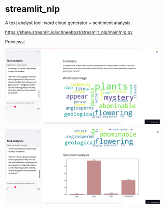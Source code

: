 # streamlit_nlp
A text analyst tool: word cloud generator + sentiment analysis

https://share.streamlit.io/schneeboat/streamlit_nlp/main/nlp.py

Previews:

![prev_1](https://github.com/schneeboat/streamlit_nlp/blob/main/prev_1.png)

![prev_2](https://github.com/schneeboat/streamlit_nlp/blob/main/prev_2.png)
